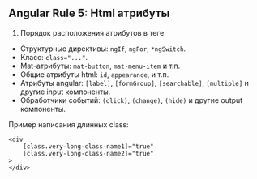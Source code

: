 ## Angular Rule 5: Html атрибуты

1. Порядок расположения атрибутов в теге:
- Структурные директивы: `ngIf`, `ngFor`, `*ngSwitch`.
- Класс: `class="..."`.
- Mat-атрибуты: `mat-button`, `mat-menu-item` и т.п.
- Общие атрибуты html: `id`, `appearance`, и т.п.
- Атрибуты angular: `[label]`, `[formGroup]`, `[searchable]`, `[multiple]` и другие input компоненты.
- Обработчики событий: `(click)`, `(change)`, `(hide)` и другие output компоненты.

Пример написания длинных class:
```
<div 
    [class.very-long-class-name1]="true"
    [class.very-long-class-name2]="true"
>
</div>
```
